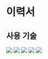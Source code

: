 # 이력서

## 사용 기술

<img src="https://img.shields.io/badge/JavaScript-F7DF1E?style=for-the-badge&logo=JavaScript&logoColor=white">
<img src="https://img.shields.io/badge/React-61DAFB?style=for-the-badge&logo=React&logoColor=white">
<img src="https://img.shields.io/badge/Redux-764ABC?style=for-the-badge&logo=Redux&logoColor=white">
<img src="https://img.shields.io/badge/React Router-CA4245?style=for-the-badge&logo=React Router&logoColor=white">
<img src="https://img.shields.io/badge/MUI-007FFF?style=for-the-badge&logo=MUI&logoColor=white">
